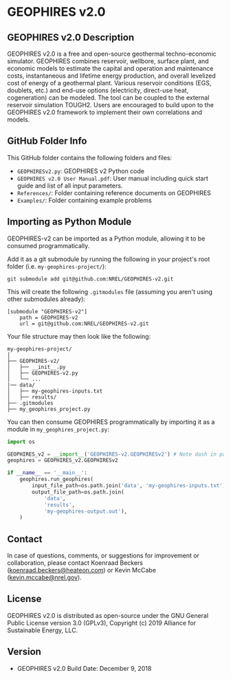 # GEOPHIRES v2.0
## GEOPHIRES v2.0 Description
GEOPHIRES v2.0 is a free and open-source geothermal techno-economic simulator. GEOPHIRES combines reservoir, wellbore, surface plant, and economic models to estimate the capital and operation and maintenance costs, instantaneous and lifetime energy production, and overall levelized cost of energy of a geothermal plant. Various reservoir conditions (EGS, doublets, etc.) and end-use options (electricity, direct-use heat, cogeneration) can be modeled. The tool can be coupled to the external reservoir simulation TOUGH2. Users are encouraged to build upon to the GEOPHIRES v2.0 framework to implement their own correlations and models.

## GitHub Folder Info
This GitHub folder contains the following folders and files:
- `GEOPHIRESv2.py`: GEOPHIRES v2 Python code
- `GEOPHIRES v2.0 User Manual.pdf`: User manual including quick start guide and list of all input parameters.
- `References/`: Folder containing reference documents on GEOPHIRES
- `Examples/`: Folder containing example problems

## Importing as Python Module

GEOPHIRES-v2 can be imported as a Python module, allowing it to be consumed programmatically.

Add it as a git submodule by running the following in your project's root folder (i.e. `my-geophires-project/`):

`git submodule add git@github.com:NREL/GEOPHIRES-v2.git`

This will create the following `.gitmodules` file (assuming you aren't using other submodules already):
```
[submodule "GEOPHIRES-v2"]
	path = GEOPHIRES-v2
	url = git@github.com:NREL/GEOPHIRES-v2.git
```

Your file structure may then look like the following:
```
my-geophires-project/
│
├── GEOPHIRES-v2/
│   ├── __init__.py
│   ├── GEOPHIRES-v2.py
│   └── ...
|── data/
│   ├── my-geophires-inputs.txt
│   ├── results/
├── .gitmodules
├── my_geophires_project.py 
```

You can then consume GEOPHIRES programmatically by importing it as a module in `my_geophires_project.py`:

```python
import os

GEOPHIRES_v2 = __import__('GEOPHIRES-v2.GEOPHIRESv2') # Note dash in package name necessitates use of __import__ instead of standard import syntax
geophires = GEOPHIRES_v2.GEOPHIRESv2

if __name__ == '__main__':
    geophires.run_geophires(
        input_file_path=os.path.join('data', 'my-geophires-inputs.txt'),
        output_file_path=os.path.join(
            'data',
            'results',
            'my-geophires-output.out'),
    )
```

## Contact
In case of questions, comments, or suggestions for improvement or collaboration, please contact Koenraad Beckers (koenraad.beckers@heateon.com) or Kevin McCabe (kevin.mccabe@nrel.gov).

## License
GEOPHIRES v2.0 is distributed as open-source under the GNU General Public License version 3.0 (GPLv3), Copyright (c) 2019 Alliance for Sustainable Energy, LLC.

## Version
- GEOPHIRES v2.0 Build Date: December 9, 2018